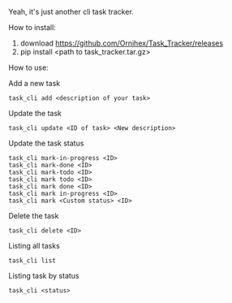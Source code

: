 Yeah, it's just another cli task tracker.

How to install:
1) download https://github.com/Ornihex/Task_Tracker/releases
2) pip install \<path to task_tracker.tar.gz>

How to use:

Add a new task
```
task_cli add <description of your task>
```

Update the task
```
task_cli update <ID of task> <New description>
```

Update the task status
```
task_cli mark-in-progress <ID>
task_cli mark-done <ID>
task_cli mark-todo <ID>
task_cli mark todo <ID>
task_cli mark done <ID>
task_cli mark in-progress <ID>
task_cli mark <Custom status> <ID>
```

Delete the task
```
task_cli delete <ID>
```

Listing all tasks
```
task_cli list
```

Listing task by status
```
task_cli <status>
```
